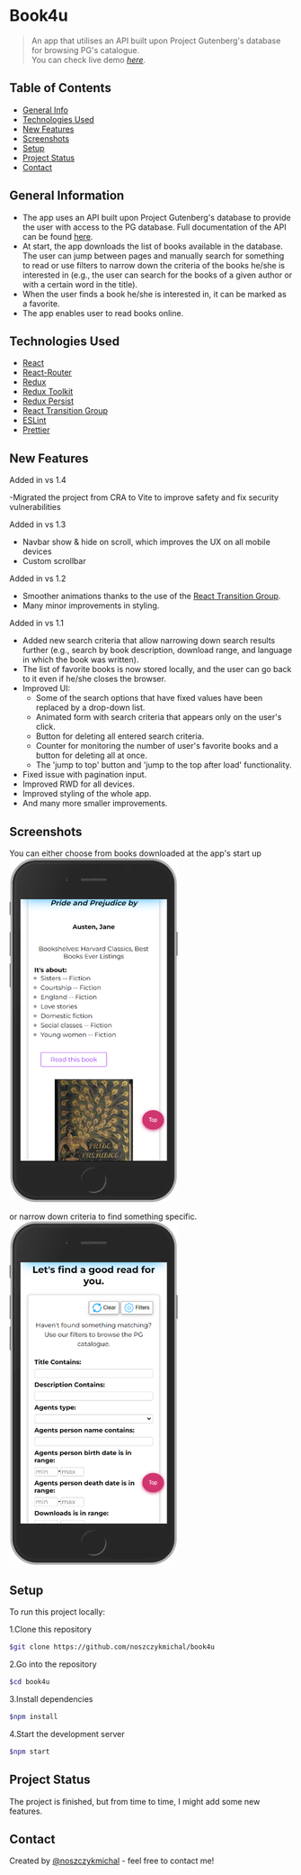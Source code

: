 # Book4u

> An app that utilises an API built upon Project Gutenberg's database for browsing PG's catalogue.  
> You can check live demo [_here_](https://book4u-b0a2a.web.app/).

## Table of Contents

- [General Info](#general-information)
- [Technologies Used](#technologies-used)
- [New Features](#new-features)
- [Screenshots](#screenshots)
- [Setup](#setup)
- [Project Status](#project-status)
- [Contact](#contact)

## General Information

- The app uses an API built upon Project Gutenberg's database to provide the user with access to the PG database. Full documentation of the API can be found [here](https://gnikdroy.pythonanywhere.com/docs/).
- At start, the app downloads the list of books available in the database. The user can jump between pages and manually search for something to read or use filters to narrow down the criteria of the books he/she is interested in (e.g., the user can search for the books of a given author or with a certain word in the title).
- When the user finds a book he/she is interested in, it can be marked as a favorite.
- The app enables user to read books online.

## Technologies Used

- [React](https://reactjs.org/blog/2022/03/29/react-v18.html)
- [React-Router](https://github.com/remix-run/react-router)
- [Redux](https://redux.js.org/)
- [Redux Toolkit](https://redux-toolkit.js.org/)
- [Redux Persist](https://www.npmjs.com/package/redux-persist)
- [React Transition Group](https://reactcommunity.org/react-transition-group/)
- [ESLint](https://www.npmjs.com/package/eslint)
- [Prettier](https://www.npmjs.com/package/prettier)

## New Features

Added in vs 1.4

-Migrated the project from CRA to Vite to improve safety and fix security vulnerabilities

Added in vs 1.3

- Navbar show & hide on scroll, which improves the UX on all mobile devices
- Custom scrollbar

Added in vs 1.2

- Smoother animations thanks to the use of the [React Transition Group](https://reactcommunity.org/react-transition-group/).
- Many minor improvements in styling.

Added in vs 1.1

- Added new search criteria that allow narrowing down search results further (e.g., search by book description, download range, and language in which the book was written).
- The list of favorite books is now stored locally, and the user can go back to it even if he/she closes the browser.
- Improved UI:
  - Some of the search options that have fixed values have been replaced by a drop-down list.
  - Animated form with search criteria that appears only on the user's click.
  - Button for deleting all entered search criteria.
  - Counter for monitoring the number of user's favorite books and a button for deleting all at once.
  - The 'jump to top' button and 'jump to the top after load' functionality.
- Fixed issue with pagination input.
- Improved RWD for all devices.
- Improved styling of the whole app.
- And many more smaller improvements.

## Screenshots

You can either choose from books downloaded at the app's start up  
<img src="./img/screenshot.png" alt="screenshot of the app" width= "300px">

or narrow down criteria to find something specific.  
<img src="./img/screenshot2.png" alt="screenshot of the app" width= "300px">

## Setup

To run this project locally:

1.Clone this repository

```sh
$git clone https://github.com/noszczykmichal/book4u
```

2.Go into the repository

```sh
$cd book4u
```

3.Install dependencies

```sh
$npm install
```

4.Start the development server

```sh
$npm start
```

## Project Status

The project is finished, but from time to time, I might add some new features.

## Contact

Created by [@noszczykmichal](https://michalnoszczyk.com/) - feel free to contact me!
